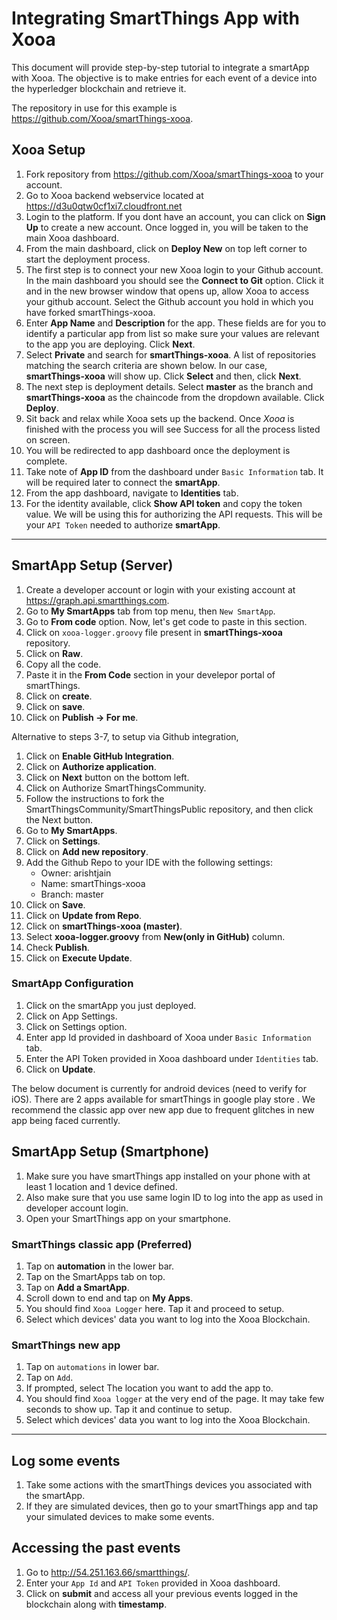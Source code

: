 # Integrating SmartThings App with Xooa
This document will provide step-by-step tutorial to integrate a smartApp with Xooa.
The objective is to make entries for each event of a device into the hyperledger blockchain and retrieve it.

The repository in use for this example is <https://github.com/Xooa/smartThings-xooa>.

## Xooa Setup
1. Fork repository from <https://github.com/Xooa/smartThings-xooa> to your account.
2. Go to Xooa backend webservice located at <https://d3u0qtw0cf1xi7.cloudfront.net>
3. Login to the platform. If you dont have an account, you can click on **Sign Up** to create a new account. Once logged in, you will be taken to the main Xooa dashboard.
4. From the main dashboard, click on **Deploy New** on top left corner to start the deployment process.
5. The first step is to connect your new Xooa login to your Github account. In the main dashboard you should see the **Connect to Git** option. Click it and in the new browser window that opens up, allow Xooa to access your github account. Select the Github account you hold in which you have forked smartThings-xooa.
6. Enter **App Name** and **Description** for the app. These fields are for you to identify a particular app from list so make sure your values are relevant to the app you are deploying. Click **Next**.
7. Select **Private** and search for **smartThings-xooa**. A list of repositories matching the search criteria are shown below. In our case, **smartThings-xooa** will show up. Click **Select** and then, click **Next**.
8. The next step is deployment details. Select **master** as the branch and **smartThings-xooa** as the chaincode from the dropdown available. Click **Deploy**.
9. Sit back and relax while Xooa sets up the backend. Once *Xooa* is finished with the process you will see Success for all the process listed on screen.
10. You will be redirected to app dashboard once the deployment is complete.
11. Take note of **App ID** from the dashboard under `Basic Information` tab. It will be required later to connect the **smartApp**.
12. From the app dashboard, navigate to **Identities** tab.
13. For the identity available, click **Show API token** and copy the token value. We will be using this for authorizing the API requests. This will be your `API Token` needed to authorize **smartApp**.

___

## SmartApp Setup (Server)
1. Create a developer account or login with your existing account at <https://graph.api.smartthings.com>.
2. Go to **My SmartApps** tab from top menu, then `New SmartApp`.
3. Go to **From code** option. Now, let's get code to paste in this section.
4. Click on `xooa-logger.groovy` file present in **smartThings-xooa** repository.
5. Click on **Raw**.
6. Copy all the code.
7. Paste it in the **From Code** section in your develepor portal of smartThings.
5. Click on **create**.
6. Click on **save**.
7. Click on **Publish -> For me**.

Alternative to steps 3-7, to setup via Github integration,
1. Click on **Enable GitHub Integration**.
2. Click on **Authorize application**.
3. Click on **Next** button on the bottom left.
4. Click on Authorize SmartThingsCommunity.
5. Follow the instructions to fork the SmartThingsCommunity/SmartThingsPublic repository, and then click the Next button.
6. Go to **My SmartApps**.
7. Click on **Settings**.
8. Click on **Add new repository**.
9. Add the Github Repo to your IDE with the following settings:
	* Owner: arishtjain
	* Name: smartThings-xooa
	* Branch: master
10. Click on **Save**.
11. Click on **Update from Repo**.
12. Click on **smartThings-xooa (master)**.
13. Select **xooa-logger.groovy** from **New(only in GitHub)** column.
14. Check **Publish**.
15. Click on **Execute Update**.

### SmartApp Configuration
1. Click on the smartApp you just deployed.
1. Click on App Settings.
2. Click on Settings option.
3. Enter app Id provided in dashboard of Xooa under `Basic Information` tab.
4. Enter the API Token provided in Xooa dashboard under `Identities` tab.
5. Click on **Update**.

The below document is currently for android devices (need to verify for iOS).
There are 2 apps available for smartThings in google play store . We recommend the classic app over new app due to frequent glitches in new app being faced currently.
## SmartApp Setup (Smartphone)
1. Make sure you have smartThings app installed on your phone with at least 1 location and 1 device defined.
2. Also make sure that you use same login ID to log into the app as used in developer account login.
3. Open your SmartThings app on your smartphone.

### SmartThings classic app (Preferred)
1. Tap on **automation** in the lower bar.
2. Tap on the SmartApps tab on top.
3. Tap on **Add a SmartApp**.
4. Scroll down to end and tap on **My Apps**.
5. You should find `Xooa Logger` here. Tap it and proceed to setup.
6. Select which devices' data you want to log into the Xooa Blockchain.

### SmartThings new app
1. Tap on `automations` in lower bar.
2. Tap on `Add`.
3. If prompted, select The location you want to add the app to.
4. You should find `Xooa logger` at the very end of the page. It may take few seconds to show up. Tap it and continue to setup.
5. Select which devices' data you want to log into the Xooa Blockchain.
___

## Log some events
1. Take some actions with the smartThings devices you associated with the smartApp.
2. If they are simulated devices, then go to your smartThings app and tap your simulated devices to make some events.


## Accessing the past events
1. Go to <http://54.251.163.66/smartthings/>.
2. Enter your `App Id` and `API Token` provided in Xooa dashboard.
3. Click on **submit** and access all your previous events logged in the blockchain along with **timestamp**.
